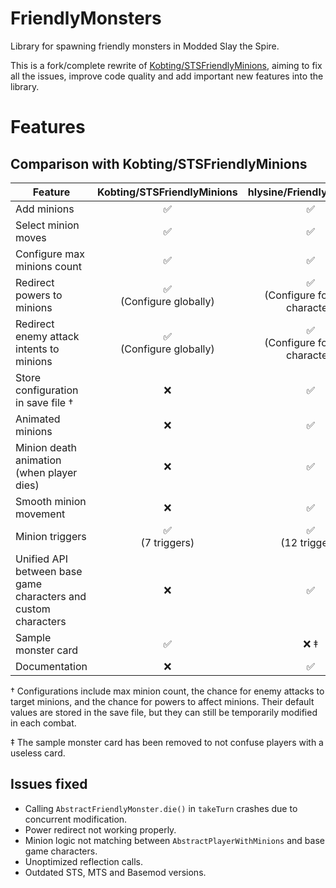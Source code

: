 # FriendlyMonsters

Library for spawning friendly monsters in Modded Slay the Spire.

This is a fork/complete rewrite of [Kobting/STSFriendlyMinions](https://github.com/Kobting/STSFriendlyMinions), aiming
to fix all the issues, improve code quality and add important new features into the library.

# Features

## Comparison with Kobting/STSFriendlyMinions

| Feature                                                        | Kobting/STSFriendlyMinions |       hlysine/FriendlyMonsters       |
|----------------------------------------------------------------|:--------------------------:|:------------------------------------:|
| Add minions                                                    |             ✅              |                  ✅                   |
| Select minion moves                                            |             ✅              |                  ✅                   |
| Configure max minions count                                    |             ✅              |                  ✅                   |
| Redirect powers to minions                                     | ✅<br/>(Configure globally) | ✅<br/>(Configure for each character) |
| Redirect enemy attack intents to minions                       | ✅<br/>(Configure globally) | ✅<br/>(Configure for each character) |
| Store configuration in save file †                             |             ❌              |                  ✅                   |
| Animated minions                                               |             ❌              |                  ✅                   |
| Minion death animation (when player dies)                      |             ❌              |                  ✅                   |
| Smooth minion movement                                         |             ❌              |                  ✅                   |
| Minion triggers                                                |     ✅<br/>(7 triggers)     |         ✅<br/>(12 triggers)          |
| Unified API between base game characters and custom characters |             ❌              |                  ✅                   |
| Sample monster card                                            |             ✅              |                 ❌ ‡                  |
| Documentation                                                  |             ❌              |                  ✅                   |

† Configurations include max minion count, the chance for enemy attacks to target minions, and the chance for powers to affect
minions. Their default values are stored in the save file, but they can still be temporarily modified in each combat.

‡ The sample monster card has been removed to not confuse players with a useless card.

## Issues fixed

- Calling `AbstractFriendlyMonster.die()` in `takeTurn` crashes due to concurrent modification.
- Power redirect not working properly.
- Minion logic not matching between `AbstractPlayerWithMinions` and base game characters.
- Unoptimized reflection calls.
- Outdated STS, MTS and Basemod versions.